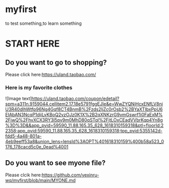 # myfirst
to test something,to learn something
# START HERE
## Do you want to go to shopping?
Please click here:https://uland.taobao.com/

### Here is my favorite clothes
![Image text]https://uland.taobao.com/coupon/edetail?spm=a311n.9159044.cellitem2.17.18e5791fggEJIe&e=WwZYQNjHcxENfLV8niU3R40dlhWtfp96Ng4Gqf8CT4BnmB%2Fzds2ljZc0rOsb2%2BYaXTIbxPpU6EIAbAN3NcqP1djiLvKBoQ2vzOJz0K1X%2B2qXNKzrG9vmGswrf1i0FaExM%2FiwQ%2FhvXCX3RY3I5pv9m0MhD80qSTql%2FjtLOxCEadVVbrKqp4Yn8g%3D%3D&&app_pvid=59590_11.88.165.35_628_1618310159318&ptl=floorId:22358;app_pvid:59590_11.88.165.35_628_1618310159318;tpp_pvid:5355142d-fdd5-4a48-801a-4eb9eeff53a8&union_lens=lensId%3AOPT%401618310159%400b58a523_0176_178cacd5c0e_0ead%4001

## Do you want to see myone file?
Please clcik here:https://github.com/yexinru-wq/myfirst/blob/main/MYONE.md


